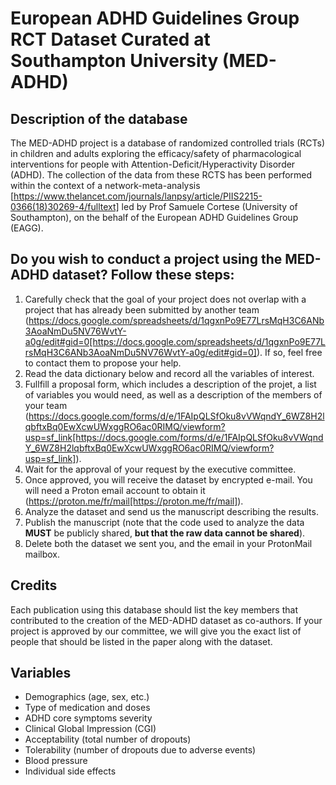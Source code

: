 # European ADHD Guidelines Group RCT Dataset Curated at Southampton University (MED-ADHD)

## Description of the database

The MED-ADHD project is a database of randomized controlled trials (RCTs) in children and adults exploring the efficacy/safety of pharmacological interventions for people with Attention-Deficit/Hyperactivity Disorder (ADHD). The collection of the data from these RCTS has been performed within the context of a network-meta-analysis [https://www.thelancet.com/journals/lanpsy/article/PIIS2215-0366(18)30269-4/fulltext] led by Prof Samuele Cortese (University of Southampton), on the behalf of the European ADHD Guidelines Group (EAGG).

## Do you wish to conduct a project using the MED-ADHD dataset? Follow these steps:

1. Carefully check that the goal of your project does not overlap with a project that has already been submitted by another team (https://docs.google.com/spreadsheets/d/1qgxnPo9E77LrsMqH3C6ANb3AoaNmDu5NV76WvtY-a0g/edit#gid=0[https://docs.google.com/spreadsheets/d/1qgxnPo9E77LrsMqH3C6ANb3AoaNmDu5NV76WvtY-a0g/edit#gid=0]). If so, feel free to contact them to propose your help.
2. Read the data dictionary below and record all the variables of interest.
3. Fullfill a proposal form, which includes a description of the projet, a list of variables you would need, as well as a description of the members of your team (https://docs.google.com/forms/d/e/1FAIpQLSfOku8vVWqndY_6WZ8H2lqbftxBq0EwXcwUWxggRO6ac0RIMQ/viewform?usp=sf_link[https://docs.google.com/forms/d/e/1FAIpQLSfOku8vVWqndY_6WZ8H2lqbftxBq0EwXcwUWxggRO6ac0RIMQ/viewform?usp=sf_link]).
4. Wait for the approval of your request by the executive committee.
5. Once approved, you will receive the dataset by encrypted e-mail. You will need a Proton email account to obtain it (https://proton.me/fr/mail[https://proton.me/fr/mail]).
6. Analyze the dataset and send us the manuscript describing the results.
7. Publish the manuscript (note that the code used to analyze the data **MUST** be publicly shared, **but that the raw data cannot be shared**).
8. Delete both the dataset we sent you, and the email in your ProtonMail mailbox.

## Credits

Each publication using this database should list the key members that contributed to the creation of the MED-ADHD dataset as co-authors. If your project is approved by our committee, we will give you the exact list of people that should be listed in the paper along with the dataset.

## Variables

- Demographics (age, sex, etc.)
- Type of medication and doses
- ADHD core symptoms severity
- Clinical Global Impression (CGI)
- Acceptability (total number of dropouts)
- Tolerability (number of dropouts due to adverse events)
- Blood pressure
- Individual side effects
